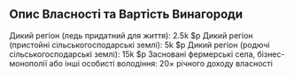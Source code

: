 ## Опис Власності та Вартість Винагороди
Дикий регіон (ледь придатний для життя): 2.5k $p
Дикий регіон (пристойні сільськогосподарські землі): 5k $p
Дикий регіон (родючі сільськогосподарські землі): 15k $p
Засновані фермерські села, бізнес-монополії або інші особисті володіння: 20× річного доходу власності